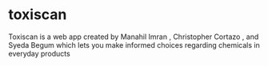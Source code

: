 # toxiscan
Toxiscan is a web app created by Manahil Imran , Christopher Cortazo , and Syeda Begum which lets you make informed choices regarding chemicals in everyday products
